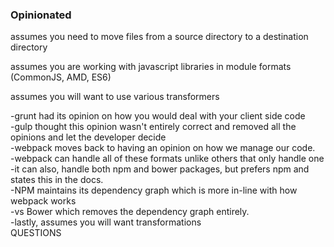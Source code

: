
<section>
    <h3>Opinionated</h3>
    <p class="fragment">assumes you need to move files from a source directory to a destination directory</p>
    <p class="fragment">assumes you are working with javascript libraries in module formats (CommonJS, AMD, ES6)</p>
    <p class="fragment">assumes you will want to use various transformers</p>
    <aside class="notes">
        -grunt had its opinion on how you would deal with your client side code</br>
        -gulp thought this opinion wasn't entirely correct and removed all the opinions and let the developer decide</br>
        -webpack moves back to having an opinion on how we manage our code.</br>
        -webpack can handle all of these formats unlike others that only handle one</br>
        -it can also, handle both npm and bower packages, but prefers npm and states this in the docs.</br>
        -NPM maintains its dependency graph which is more in-line with how webpack works</br>
        -vs Bower which removes the dependency graph entirely.</br>
        -lastly, assumes you will want transformations</br>
        QUESTIONS
        </aside>
</section>
